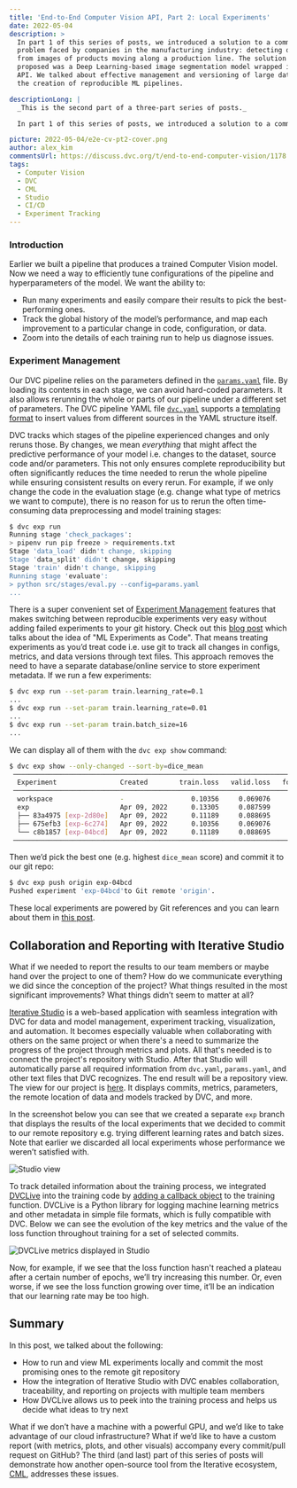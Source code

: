 ```yaml
---
title: 'End-to-End Computer Vision API, Part 2: Local Experiments'
date: 2022-05-04
description: >
  In part 1 of this series of posts, we introduced a solution to a common
  problem faced by companies in the manufacturing industry: detecting defects
  from images of products moving along a production line. The solution we
  proposed was a Deep Learning-based image segmentation model wrapped in a web
  API. We talked about effective management and versioning of large datasets and
  the creation of reproducible ML pipelines.

descriptionLong: |
  _This is the second part of a three-part series of posts._

  In part 1 of this series of posts, we introduced a solution to a common problem faced by companies in the manufacturing industry: detecting defects from images of products moving along a production line. The solution we proposed was a Deep Learning-based image segmentation model wrapped in a web API. We talked about effective management and versioning of large datasets and the creation of reproducible ML pipelines.

picture: 2022-05-04/e2e-cv-pt2-cover.png
author: alex_kim
commentsUrl: https://discuss.dvc.org/t/end-to-end-computer-vision/1178
tags:
  - Computer Vision
  - DVC
  - CML
  - Studio
  - CI/CD
  - Experiment Tracking
---
```


### Introduction

Earlier we built a pipeline that produces a trained Computer Vision model. Now
we need a way to efficiently tune configurations of the pipeline and
hyperparameters of the model. We want the ability to:

- Run many experiments and easily compare their results to pick the
  best-performing ones.
- Track the global history of the model’s performance, and map each improvement
  to a particular change in code, configuration, or data.
- Zoom into the details of each training run to help us diagnose issues.

### Experiment Management

Our DVC pipeline relies on the parameters defined in the
[`params.yaml`](https://github.com/iterative/magnetic-tiles-defect/blob/main/params.yaml)
file. By loading its contents in each stage, we can avoid hard-coded parameters.
It also allows rerunning the whole or parts of our pipeline under a different
set of parameters. The DVC pipeline YAML file
[`dvc.yaml`](https://github.com/iterative/magnetic-tiles-defect/blob/main/dvc.yaml)
supports a
[templating format](https://dvc.org/doc/user-guide/project-structure/pipelines-files#templating)
to insert values from different sources in the YAML structure itself.

DVC tracks which stages of the pipeline experienced changes and only reruns
those. By changes, we mean _everything_ that might affect the predictive
performance of your model i.e. changes to the dataset, source code and/or
parameters. This not only ensures complete reproducibility but often
significantly reduces the time needed to rerun the whole pipeline while ensuring
consistent results on every rerun. For example, if we only change the code in
the evaluation stage (e.g. change what type of metrics we want to compute),
there is no reason for us to rerun the often time-consuming data preprocessing
and model training stages:

```bash
$ dvc exp run
Running stage 'check_packages':
> pipenv run pip freeze > requirements.txt
Stage 'data_load' didn't change, skipping
Stage 'data_split' didn't change, skipping
Stage 'train' didn't change, skipping
Running stage 'evaluate':
> python src/stages/eval.py --config=params.yaml
...
```

There is a super convenient set of
[Experiment Management](https://dvc.org/doc/user-guide/experiment-management)
features that makes switching between reproducible experiments very easy without
adding failed experiments to your git history. Check out this
[blog post](https://dvc.org/blog/ml-experiment-versioning) which talks about the
idea of "ML Experiments as Code". That means treating experiments as you’d treat
code i.e. use git to track all changes in configs, metrics, and data versions
through text files. This approach removes the need to have a separate
database/online service to store experiment metadata. If we run a few
experiments:

```bash
$ dvc exp run --set-param train.learning_rate=0.1
...
$ dvc exp run --set-param train.learning_rate=0.01
...
$ dvc exp run --set-param train.batch_size=16
...
```

We can display all of them with the `dvc exp show` command:

```bash
$ dvc exp show --only-changed --sort-by=dice_mean
 ──────────────────────────────────────────────────────────────────────────────────────────────────────────────────────────────────────────────────────────────────────────────────────────
  Experiment                Created        train.loss   valid.loss   foreground.acc   jaccard.coeff   dice.multi   dice_mean   acc_mean   train.learning_rate   train.batch_size   models
 ──────────────────────────────────────────────────────────────────────────────────────────────────────────────────────────────────────────────────────────────────────────────────────────
  workspace                 -                 0.10356     0.069076          0.90321         0.75906      0.92371     0.70612    0.97689   0.01                  16                 5854528
  exp                       Apr 09, 2022      0.13305     0.087599          0.77803         0.66494      0.89084     0.70534    0.97891   0.01                  8                  6c513ae
  ├── 83a4975 [exp-2d80e]   Apr 09, 2022      0.11189     0.088695          0.86905         0.75296      0.92005     0.70612    0.97689   0.01                  16                 5854528
  ├── 675efb3 [exp-6c274]   Apr 09, 2022      0.10356     0.069076          0.90321         0.75906      0.92371     0.71492    0.98099   0.1                   16                 770745a
  └── c8b1857 [exp-04bcd]   Apr 09, 2022      0.11189     0.088695          0.86905         0.75296      0.92005     0.71619    0.98025   0.01                  8                  094c420
 ──────────────────────────────────────────────────────────────────────────────────────────────────────────────────────────────────────────────────────────────────────────────────────────
```

Then we’d pick the best one (e.g. highest `dice_mean` score) and commit it to
our git repo:

```bash
$ dvc exp push origin exp-04bcd
Pushed experiment 'exp-04bcd'to Git remote 'origin'.
```

These local experiments are powered by Git references and you can learn about
them in [this post](https://dvc.org/blog/experiment-refs).

## Collaboration and Reporting with Iterative Studio

What if we needed to report the results to our team members or maybe hand over
the project to one of them? How do we communicate everything we did since the
conception of the project? What things resulted in the most significant
improvements? What things didn’t seem to matter at all?

[Iterative Studio](https://studio.iterative.ai/) is a web-based application with
seamless integration with DVC for data and model management, experiment
tracking, visualization, and automation. It becomes especially valuable when
collaborating with others on the same project or when there's a need to
summarize the progress of the project through metrics and plots. All that's
needed is to connect the project's repository with Studio. After that Studio
will automatically parse all required information from `dvc.yaml`,
`params.yaml`, and other text files that DVC recognizes. The end result will be
a repository view. The view for our project is
[here](https://studio.iterative.ai/user/alex000kim/views/magnetic-tiles-defect-5kozhnu9jo).
It displays commits, metrics, parameters, the remote location of data and models
tracked by DVC, and more.

In the screenshot below you can see that we created a separate `exp` branch that
displays the results of the local experiments that we decided to commit to our
remote repository e.g. trying different learning rates and batch sizes. Note
that earlier we discarded all local experiments whose performance we weren’t
satisfied with.

![Studio view](/uploads/images/2022-05-04/studio_view.png '=800')

To track detailed information about the training process, we integrated
[DVCLive](https://dvc.org/doc/dvclive) into the training code by
[adding a callback object](https://github.com/iterative/magnetic-tiles-defect/blob/main/src/train_utils.py#L48)
to the training function. DVCLive is a Python library for logging machine
learning metrics and other metadata in simple file formats, which is fully
compatible with DVC. Below we can see the evolution of the key metrics and the
value of the loss function throughout training for a set of selected commits.

![DVCLive metrics displayed in Studio](/uploads/images/2022-05-04/dvc_live_studio.png '=800')

Now, for example, if we see that the loss function hasn't reached a plateau
after a certain number of epochs, we’ll try increasing this number. Or, even
worse, if we see the loss function growing over time, it’ll be an indication
that our learning rate may be too high.

## Summary

In this post, we talked about the following:

- How to run and view ML experiments locally and commit the most promising ones
  to the remote git repository
- How the integration of Iterative Studio with DVC enables collaboration,
  traceability, and reporting on projects with multiple team members
- How DVCLive allows us to peek into the training process and helps us decide
  what ideas to try next

What if we don’t have a machine with a powerful GPU, and we’d like to take
advantage of our cloud infrastructure? What if we’d like to have a custom report
(with metrics, plots, and other visuals) accompany every commit/pull request on
GitHub? The third (and last) part of this series of posts will demonstrate how
another open-source tool from the Iterative ecosystem, [CML](https://cml.dev/),
addresses these issues.
